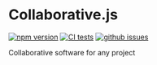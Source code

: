 # Collaborative.js
[![npm version](https://badge.fury.io/js/collaborative.svg)](https://github.com/collaborativejs/collaborative-js) 
[![CI tests](https://img.shields.io/circleci/project/github/collaborativejs/collaborative-js.svg)](https://github.com/collaborativejs/collaborative-js) 
[![github issues](https://img.shields.io/github/issues/collaborativejs/collaborative-js.svg)](https://github.com/collaborativejs/collaborative-js) 

  
Collaborative software for any project
